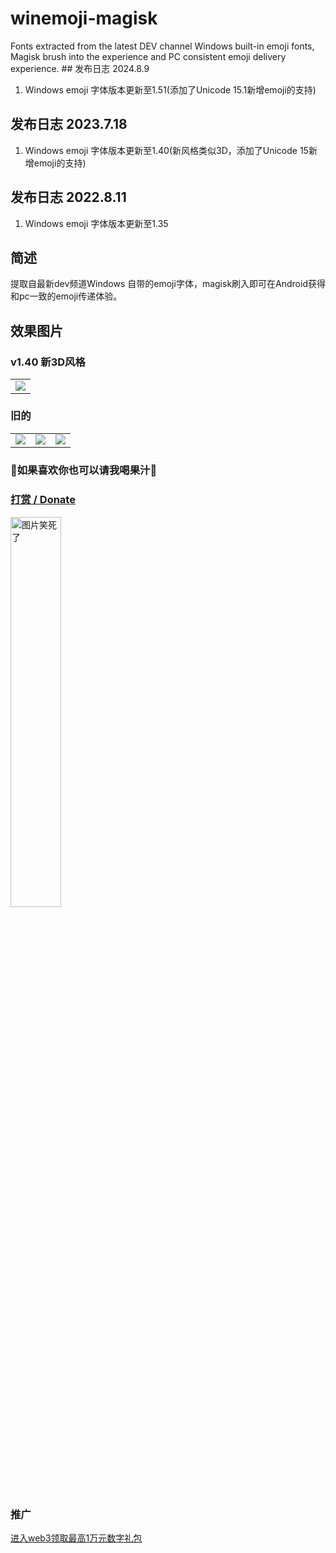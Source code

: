 # winemoji-magisk
Fonts extracted from the latest DEV channel Windows built-in emoji fonts, Magisk brush into the experience and PC consistent emoji delivery experience. 
﻿## 发布日志 2024.8.9
1. Windows emoji 字体版本更新至1.51(添加了Unicode 15.1新增emoji的支持)
## 发布日志 2023.7.18
1. Windows emoji 字体版本更新至1.40(新风格类似3D，添加了Unicode 15新增emoji的支持)
## 发布日志 2022.8.11
1. Windows emoji 字体版本更新至1.35

##  简述
提取自最新dev频道Windows 自带的emoji字体，magisk刷入即可在Android获得和pc一致的emoji传递体验。
## 效果图片

### v1.40 新3D风格
<table>
  <tr>
  </tr>
  <tr>
    <td valign="top"><img src="https://ozingi.github.io/img/winemoji_1401.jpg"></td>
  </tr>
 </table>

 ### 旧的
<table>
  <tr>
  </tr>
  <tr>
    <td valign="top"><img src="https://ozingi.github.io/img/winemoji_1.jpg"></td>
    <td valign="top"><img src="https://ozingi.github.io/img/winemoji_2.jpg"></td>
    <td valign="top"><img src="https://ozingi.github.io/img/winemoji_3.jpg"></td>
  </tr>
 </table>

### 🥰如果喜欢你也可以请我喝果汁🥰
### [打赏 / Donate](https://ozingi.github.io/img/payment/Alipay.jpg)
<img alt="图片笑死了" style="width:40% " src="https://ozingi.github.io/img/payment/Alipay.jpg"/>

### 推广
[进入web3领取最高1万元数字礼包](https://ozingi.github.io/html/AD/crypto.html)
